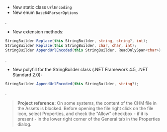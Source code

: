 - New static class `UrlEncoding`
- New enum `Base64ParserOptions`

.
- New extension methods:
```csharp
StringBuilder Replace(this StringBuilder, string, string?, int);
StringBuilder Replace(this StringBuilder, char, char, int);
StringBuilder AppendUrlEncoded(this StringBuilder, ReadOnlySpan<char>);
```
.
- New polyfill for the StringBuilder class (.NET Framework 4.5, .NET Standard 2.0):
```csharp
StringBuilder AppendUrlEncoded(this StringBuilder, string?);
```

.

> **Project reference:** On some systems, the content of the CHM file in the Assets is blocked. Before opening the file right click on the file icon, select Properties, and check the "Allow" checkbox - if it is present - in the lower right corner of the General tab in the Properties dialog.